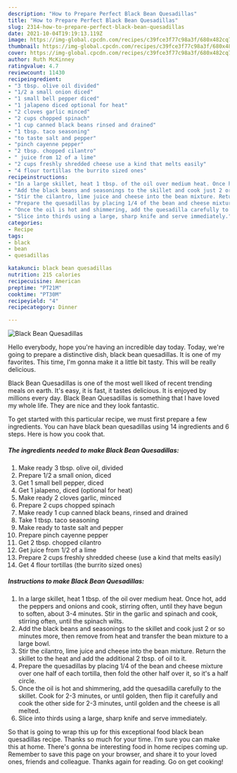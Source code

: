```yaml
---
description: "How to Prepare Perfect Black Bean Quesadillas"
title: "How to Prepare Perfect Black Bean Quesadillas"
slug: 2314-how-to-prepare-perfect-black-bean-quesadillas
date: 2021-10-04T19:19:13.119Z
image: https://img-global.cpcdn.com/recipes/c39fce3f77c98a3f/680x482cq70/black-bean-quesadillas-recipe-main-photo.jpg
thumbnail: https://img-global.cpcdn.com/recipes/c39fce3f77c98a3f/680x482cq70/black-bean-quesadillas-recipe-main-photo.jpg
cover: https://img-global.cpcdn.com/recipes/c39fce3f77c98a3f/680x482cq70/black-bean-quesadillas-recipe-main-photo.jpg
author: Ruth McKinney
ratingvalue: 4.7
reviewcount: 11430
recipeingredient:
- "3 tbsp. olive oil divided"
- "1/2 a small onion diced"
- "1 small bell pepper diced"
- "1 jalapeno diced optional for heat"
- "2 cloves garlic minced"
- "2 cups chopped spinach"
- "1 cup canned black beans rinsed and drained"
- "1 tbsp. taco seasoning"
- "to taste salt and pepper"
- "pinch cayenne pepper"
- "2 tbsp. chopped cilantro"
- " juice from 12 of a lime"
- "2 cups freshly shredded cheese use a kind that melts easily"
- "4 flour tortillas the burrito sized ones"
recipeinstructions:
- "In a large skillet, heat 1 tbsp. of the oil over medium heat. Once hot, add the peppers and onions and cook, stirring often, until they have begun to soften, about 3-4 minutes. Stir in the garlic and spinach and cook, stirring often, until the spinach wilts."
- "Add the black beans and seasonings to the skillet and cook just 2 or so minutes more, then remove from heat and transfer the bean mixture to a large bowl."
- "Stir the cilantro, lime juice and cheese into the bean mixture. Return the skillet to the heat and add the additional 2 tbsp. of oil to it."
- "Prepare the quesadillas by placing 1/4 of the bean and cheese mixture over one half of each tortilla, then fold the other half over it, so it's a half circle."
- "Once the oil is hot and shimmering, add the quesadilla carefully to the skillet. Cook for 2-3 minutes, or until golden, then flip it carefully and cook the other side for 2-3 minutes, until golden and the cheese is all melted."
- "Slice into thirds using a large, sharp knife and serve immediately."
categories:
- Recipe
tags:
- black
- bean
- quesadillas

katakunci: black bean quesadillas 
nutrition: 215 calories
recipecuisine: American
preptime: "PT21M"
cooktime: "PT30M"
recipeyield: "4"
recipecategory: Dinner

---
```



![Black Bean Quesadillas](https://img-global.cpcdn.com/recipes/c39fce3f77c98a3f/680x482cq70/black-bean-quesadillas-recipe-main-photo.jpg)

Hello everybody, hope you're having an incredible day today. Today, we're going to prepare a distinctive dish, black bean quesadillas. It is one of my favorites. This time, I'm gonna make it a little bit tasty. This will be really delicious.

Black Bean Quesadillas is one of the most well liked of recent trending meals on earth. It's easy, it is fast, it tastes delicious. It is enjoyed by millions every day. Black Bean Quesadillas is something that I have loved my whole life. They are nice and they look fantastic.




To get started with this particular recipe, we must first prepare a few ingredients. You can have black bean quesadillas using 14 ingredients and 6 steps. Here is how you cook that.

<!--inarticleads1-->

##### The ingredients needed to make Black Bean Quesadillas:

1. Make ready 3 tbsp. olive oil, divided
1. Prepare 1/2 a small onion, diced
1. Get 1 small bell pepper, diced
1. Get 1 jalapeno, diced (optional for heat)
1. Make ready 2 cloves garlic, minced
1. Prepare 2 cups chopped spinach
1. Make ready 1 cup canned black beans, rinsed and drained
1. Take 1 tbsp. taco seasoning
1. Make ready to taste salt and pepper
1. Prepare pinch cayenne pepper
1. Get 2 tbsp. chopped cilantro
1. Get  juice from 1/2 of a lime
1. Prepare 2 cups freshly shredded cheese (use a kind that melts easily)
1. Get 4 flour tortillas (the burrito sized ones)




<!--inarticleads2-->

##### Instructions to make Black Bean Quesadillas:

1. In a large skillet, heat 1 tbsp. of the oil over medium heat. Once hot, add the peppers and onions and cook, stirring often, until they have begun to soften, about 3-4 minutes. Stir in the garlic and spinach and cook, stirring often, until the spinach wilts.
1. Add the black beans and seasonings to the skillet and cook just 2 or so minutes more, then remove from heat and transfer the bean mixture to a large bowl.
1. Stir the cilantro, lime juice and cheese into the bean mixture. Return the skillet to the heat and add the additional 2 tbsp. of oil to it.
1. Prepare the quesadillas by placing 1/4 of the bean and cheese mixture over one half of each tortilla, then fold the other half over it, so it's a half circle.
1. Once the oil is hot and shimmering, add the quesadilla carefully to the skillet. Cook for 2-3 minutes, or until golden, then flip it carefully and cook the other side for 2-3 minutes, until golden and the cheese is all melted.
1. Slice into thirds using a large, sharp knife and serve immediately.




So that is going to wrap this up for this exceptional food black bean quesadillas recipe. Thanks so much for your time. I'm sure you can make this at home. There's gonna be interesting food in home recipes coming up. Remember to save this page on your browser, and share it to your loved ones, friends and colleague. Thanks again for reading. Go on get cooking!
